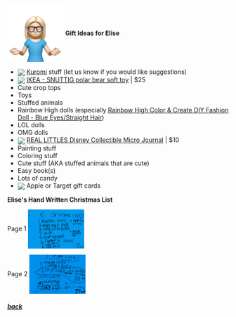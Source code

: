 <img src="assets/images/elise2.png" align="center" width="128" > **Gift Ideas for Elise**

- <a href="https://www.sanrio.com/collections/kuromi"><img src="https://i.shgcdn.com/d4d32e40-f454-4eee-b0ee-43a03f927768/-/format/auto/-/preview/3000x3000/-/quality/lighter/" align="center" width="64" ></a> [Kuromi](https://www.sanrio.com/collections/kuromi) stuff (let us know if you would like suggestions)
- <a href="https://www.ikea.com/us/en/p/snuttig-soft-toy-polar-bear-white-30298103/"><img src="https://www.ikea.com/us/en/images/products/snuttig-soft-toy-polar-bear-white__0710183_pe727386_s5.jpg?f=xl" align="center" width="64" ></a> [IKEA - SNUTTIG polar bear soft toy](https://www.ikea.com/us/en/p/snuttig-soft-toy-polar-bear-white-30298103/) |
  $25
- Cute crop tops
- Toys
- Stuffed animals
- Rainbow High dolls (especially [Rainbow High Color & Create DIY Fashion Doll - Blue Eyes/Straight Hair](https://www.target.com/p/rainbow-high-color-38-create-diy-fashion-doll-blue-eyes-straight-hair/-/A-88084809))
- LOL dolls
- OMG dolls
- <a href="https://www.amazon.com/REAL-LITTLES-Disney-S5-Journal/dp/B0BQNDYF9S/"><img src="https://m.media-amazon.com/images/I/81SRg7TQ5UL._AC_SX679_.jpg" align="center" width="64" ></a> [REAL LITTLES Disney Collectible Micro Journal](https://www.amazon.com/REAL-LITTLES-Disney-S5-Journal/dp/B0BQNDYF9S/) |
  $10
- Painting stuff
- Coloring stuff
- Cute stuff (AKA stuffed animals that are cute)
- Easy book(s)
- Lots of candy
- <img src="https://www.justdrums.com/wp-content/uploads/2018/12/giftcard_image1.png" align="center" width="64"> Apple or Target gift cards

**Elise's Hand Written Christmas List**

Page 1 <a href="assets/images/elise-list1.jpeg"><img src="assets/images/elise-list1.jpeg" align="center" width="128" ></a>

Page 2 <a href="assets/images/elise-list2.jpeg"><img src="assets/images/elise-list2.jpeg" align="center" width="128" ></a>

<!--
<a href="link"><img src="imagelink" align="center" width="64" ></a> [ItemName](link) |
$price
-->

##### [back](readme.md)
